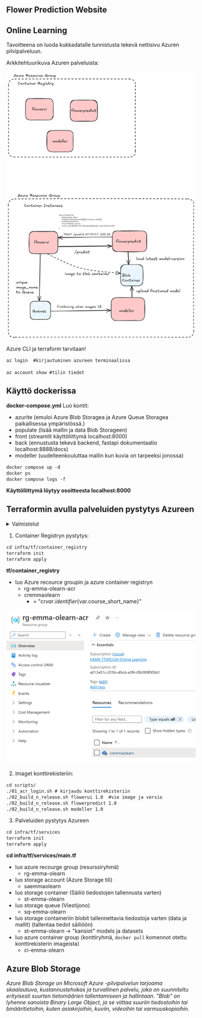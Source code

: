 ## Flower Prediction Website
## Online Learning

Tavoitteena on luoda kukkadatalle tunnistusta tekevä nettisivu Azuren pilvipalveluun.

Arkkitehtuurikuva Azuren palveluista:

![alt text](./images/azure_arkkitehtuuri.png)

Azure CLI ja terraform tarvitaan!

````
az login  #kirjautuminen azureen terminaalissa

az account show #tilin tiedot
````

## Käyttö dockerissa 

**docker-compose.yml** 
Luo kontit:
* azurite  (emuloi Azure Blob Storagea ja Azure Queue Storagea paikallisessa ympäristössä.)
* populate  (lisää mallin ja data Blob Storageen)
* front  (streamlit käyttöliittymä localhost:8000)
* back   (ennustusta tekevä backend, fastapi dokumentaatio localhost:8888/docs)
* modeller (uudelleenkouluttaa mallin kun kuvia on tarpeeksi jonossa)


````
docker compose up -d
docker ps
docker compose logs -f
````

**Käyttöliittymä löytyy osoitteesta localhost:8000** 


## Terraformin avulla palveluiden pystytys Azureen

<details>
<summary>Valmistelut</summary>


# Valmistelut

Tarvitset tässäseuraavat asiat:

* [Git](https://git-scm.com/downloads) asennettuna
* [Visual Studio Code](https://code.visualstudio.com/) asennettuna
* [Terraform](https://www.terraform.io/downloads.html) asennettuna
* [Azure CLI](https://docs.microsoft.com/en-us/cli/azure/install-azure-cli) asennettuna
* [Azure-tili](https://azure.microsoft.com/en-us/free/) ja [Azure-tilauksen](https://azure.microsoft.com/en-us/free/) luotuna
* [HashiCorp Terraform](https://marketplace.visualstudio.com/items?itemName=HashiCorp.terraform) -lisäosa Visual Studio Codeen

Asenna paketit (terraform ja azure cli) käyttäen paketinhallintaa.

## Mikä on paketinhallinta?

Paketinhallintaan on useita vaihtoehtoja:

* Windows:
    * [Scoop](https://scoop.sh/)
    * [Chocolate](https://chocolatey.org/)
    * Winget (Windows Package Manager, built-in)
* MacOS:
    * [Homebrew](https://brew.sh/)
    * [MacPorts](https://www.macports.org/)

Linuxilla kullakin distribuutiolla on oma paketinhallintansa ja lisäksi löytyy distribuutiovapaita kuten Snap.

## Vaihe 1: Scoop

Käytä esim. Scoopia, joka on Windowsille tarkoitettu paketinhallinta.

Asenna Scoop Powershell-komennoilla, jotka löytyvät sivustolta [scoop.sh](https://scoop.sh/):

```powershell
Set-ExecutionPolicy -ExecutionPolicy RemoteSigned -Scope CurrentUser
Invoke-RestMethod -Uri https://get.scoop.sh | Invoke-Expression
```


## Vaihe 2: Terraform

Voit sulkea PowerShellin ja siirtyä sinulle tutumpaan shelliin kuten **Git Bash**, mikäli haluat.

Asenna Terraform Scoopilla:

```bash
scoop install terraform
```


## Vaihe 3: Azure CLI

Asenna Azure CLI Scoopilla:

```bash
scoop install azure-cli
```

## Vaihe 4: Kirjaudu Azureen

Navigoi selaimella osoitteeseen [https://portal.azure.com](https://portal.azure.com) ja kirjaudu Azureen.


## Vaihe 5: Kirjaudu Azure CLI:llä

Kirjaudu Azureen komennolla:

```bash
az login
```

Tästä aukeaa selainikkuna, jossa kirjaudut Azureen. Kirjaudu sisään ja palaa takaisin shelliin.

Voit tarkistaa kirjautumisen komennolla:

```bash
az account show
```

</details>

1. Container Registryn pystytys: 

````
cd infta/tf/container_registry
terraform init
terraform apply
````

**tf/container_registry**
* luo Azure recource groupin ja azure container registryn
    * rg-emma-olearn-acr
    * cremmaolearn
        * = "cr${var.identifier}${var.course_short_name}"

![alt text](./images/azure_view.png)


2. Imaget konttirekisteriin:
````
cd scripts/
./01_acr_login.sh # kirjaudu konttirekisteriin
./02_build_n_release.sh flowerui 1.0  #vie image ja versio
./02_build_n_release.sh flowerpredict 1.0
./02_build_n_release.sh modeller 1.0
````

3. Palveluiden pystytys Azureen

````
cd infra/tf/services
terraform init
terraform apply
````

**cd infra/tf/services/main.tf**
* luo azure recourge group (resurssiryhmä)
    * rg-emma-olearn
* luo storage account (Azure Storage tili)
    * saemmaolearn
* luo storage container (Säiliö tiedostojen tallennusta varten)
    * st-emma-olearn
* luo storage queue  (Viestijono)
    * sq-emma-olearn
* luo storage containeriin blobit tallennettavia tiedostoja varten (data ja mallit) (tallentaa tiedot säiliöön)
    * st-emma-olearn -> "kansiot" models ja datasets
* luo azure container group (konttiryhmä, `docker pull` komennot otettu konttirekisterin imageista)
    * ci-emma-olearn

## Azure Blob Storage
*Azure Blob Storage on Microsoft Azure -pilvipalvelun tarjoama skaalautuva, kustannustehokas ja turvallinen palvelu, joka on suunniteltu erityisesti suurten tietomäärien tallentamiseen ja hallintaan. "Blob" on lyhenne sanoista Binary Large Object, ja se viittaa suuriin tiedostoihin tai binääritietoihin, kuten asiakirjoihin, kuviin, videoihin tai varmuuskopioihin.* 
